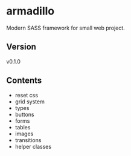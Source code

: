 # armadillo
Modern SASS framework for small web project.

## Version
v0.1.0

## Contents

- reset css
- grid system
- types
- buttons
- forms
- tables
- images
- transitions
- helper classes

